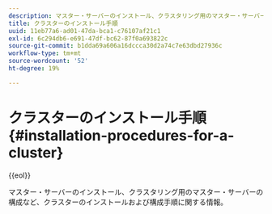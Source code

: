 ```yaml
---
description: マスター・サーバーのインストール、クラスタリング用のマスター・サーバーの構成など、クラスターのインストールおよび構成手順に関する情報。
title: クラスターのインストール手順
uuid: 11eb77a6-ad01-47da-bca1-c76107af21c1
exl-id: 6c294db6-e691-47df-bc62-87f0a693822c
source-git-commit: b1dda69a606a16dccca30d2a74c7e63dbd27936c
workflow-type: tm+mt
source-wordcount: '52'
ht-degree: 19%

---
```


# クラスターのインストール手順{#installation-procedures-for-a-cluster}

{{eol}}

マスター・サーバーのインストール、クラスタリング用のマスター・サーバーの構成など、クラスターのインストールおよび構成手順に関する情報。
